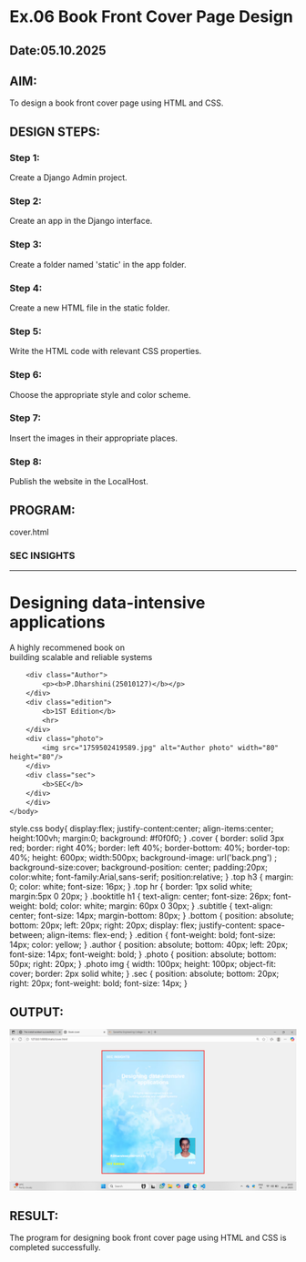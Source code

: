# Ex.06 Book Front Cover Page Design
## Date:05.10.2025

## AIM:
To design a book front cover page using HTML and CSS.

## DESIGN STEPS:

### Step 1:
Create a Django Admin project.

### Step 2:
Create an app in the Django interface.

### Step 3:
Create a folder named 'static' in the app folder.

### Step 4:
Create a new HTML file in the static folder.

### Step 5:
Write the HTML code with relevant CSS properties.

### Step 6:
Choose the appropriate style and color scheme.

### Step 7:
Insert the images in their appropriate places.

### Step 8:
Publish the website in the LocalHost.

## PROGRAM:
cover.html
<html>
    <head>
        <title>Book cover</title>
        <link rel="stylesheet" href="style.css">
    </head>
    <body>
        <div class="cover">
            <div class="top">
                <h3>SEC INSIGHTS</h3>
            </div>
            <div class="hrstyle">
            <hr style="color: rosybrown">
        </div>
        <div class="booktitle">
            <h1>Designing data-intensive<br>applications</h1>
        </div>
        <div class="subtitle">
            <p>A highly recommened book on<br>building scalable and reliable systems</p>
        </div>
        <div class="bottom">

        <div class="Author">
            <p><b>P.Dharshini(25010127)</b></p>
        </div>
        <div class="edition">
            <b>1ST Edition</b>
            <hr>
        </div>
        <div class="photo">
            <img src="1759502419589.jpg" alt="Author photo" width="80" height="80"/>
        </div>
        <div class="sec">
            <b>SEC</b>
        </div>
        </div>
    </body>
</html>

style.css
body{
  display:flex;
  justify-content:center;
  align-items:center;
  height:100vh;
  margin:0;
  background: #f0f0f0;
}
.cover {
  border: solid 3px red;
  border: right 40%;
  border: left 40%;
  border-bottom: 40%;
  border-top: 40%;
  height: 600px;
  width:500px;
  background-image: url('back.png') ; 
  background-size:cover;
  background-position: center;
  padding:20px;
  color:white;
  font-family:Arial,sans-serif;
  position:relative;
}
.top h3 {
    margin: 0;
    color: white;
    font-size: 16px;
}
.top hr {
    border: 1px solid white;
    margin:5px 0 20px;
}
.booktitle h1 {
    text-align: center;
    font-size: 26px;
    font-weight: bold;
    color: white;
    margin: 60px 0 30px;
}
.subtitle {
    text-align: center;
    font-size: 14px;
    margin-bottom: 80px;
}
.bottom {
    position: absolute;
    bottom: 20px;
    left: 20px;
    right: 20px;
    display: flex;
    justify-content: space-between;
    align-items: flex-end;
}
.edition {
    font-weight: bold;
    font-size: 14px;
    color: yellow;
}
.author {
    position: absolute;
    bottom: 40px;
    left: 20px;
    font-size: 14px;
    font-weight: bold;
}
.photo {
    position: absolute;
    bottom: 50px;
    right: 20px;
}
.photo img {
    width: 100px;
    height: 100px;
    object-fit: cover;
    border: 2px solid white;
}
.sec {
    position: absolute;
    bottom: 20px;
    right: 20px;
    font-weight: bold;
    font-size: 14px;
}




## OUTPUT:
![alt text](<dharshini/bookapp/Screenshot (168).png>)


## RESULT:
The program for designing book front cover page using HTML and CSS is completed successfully.
